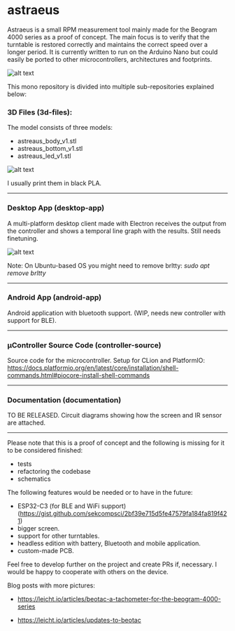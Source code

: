 # astraeus
Astraeus is a small RPM measurement tool mainly made for the Beogram 4000 series as a proof of concept.
The main focus is to verify that the turntable is restored correctly and maintains the correct speed over a longer period.
It is currently written to run on the Arduino Nano but could easily be ported to other microcontrollers, architectures and footprints.

![alt text](https://ni.leicht.io/updates-to-beotac-a256b3fc-64fd-464c-9166-10d07f8a27e8.jpg)

This mono repository is divided into multiple sub-repositories explained below:


### 3D Files (3d-files):
The model consists of three models:
- astreaus_body_v1.stl
- astreaus_bottom_v1.stl
- astreaus_led_v1.stl

![alt text](https://github.com/leicht-io/astraeus/blob/master/3d-files/rendering_1.png?raw=true)


I usually print them in black PLA.

---

### Desktop App (desktop-app)
A multi-platform desktop client made with Electron receives the output from the controller and shows a temporal line graph with the results. Still needs finetuning.

![alt text](https://github.com/leicht-io/astraeus/blob/master/documentation/images/desktop-screenshot.png?raw=true)

Note: On Ubuntu-based OS you might need to remove brltty: *sudo apt remove brltty*

---

### Android App (android-app)
Android application with bluetooth support. (WIP, needs new controller with support for BLE).

---

### µController Source Code (controller-source)
Source code for the microcontroller.
Setup for CLion and PlatformIO:
https://docs.platformio.org/en/latest/core/installation/shell-commands.html#piocore-install-shell-commands

---

### Documentation (documentation)
TO BE RELEASED. Circuit diagrams showing how the screen and IR sensor are attached.

---

Please note that this is a proof of concept and the following is missing for it to be considered finished:

- tests
- refactoring the codebase
- schematics

The following features would be needed or to have in the future:
- ESP32-C3 (for BLE and WiFi support) (https://gist.github.com/sekcompsci/2bf39e715d5fe47579fa184fa819f421)
- bigger screen.
- support for other turntables.
- headless edition with battery, Bluetooth and mobile application.
- custom-made PCB.

Feel free to develop further on the project and create PRs if, necessary. I would be happy to cooperate with others on the device.

Blog posts with more pictures:

- https://leicht.io/articles/beotac-a-tachometer-for-the-beogram-4000-series

- https://leicht.io/articles/updates-to-beotac
